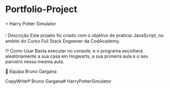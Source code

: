 # Portfolio-Project
⚡ Harry Potter Simulator

❕ Descrição
Este projeto foi criado com o objétivo de praticar JavaScript, no ambito do Curso Full Stack Engeener da CodAcademy.

⁉ Como Usar
Basta executar no console, e o programa escolherá aleatóriamente a sua casa em Hogwarts, a sua primeira aula e o seu parceiro nessa mesma aula.

🧑 Equipa
Bruno Gargana 

CopyWrite® Bruno Gargana# HarryPotterSimulator
